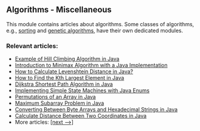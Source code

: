 ## Algorithms - Miscellaneous

This module contains articles about algorithms. Some classes of algorithms, e.g., [sorting](/../algorithms-sorting) and
[genetic algorithms](/../algorithms-genetic), have their own dedicated modules. 

### Relevant articles:

- [Example of Hill Climbing Algorithm in Java](https://www.baeldung.com/java-hill-climbing-algorithm)
- [Introduction to Minimax Algorithm with a Java Implementation](https://www.baeldung.com/java-minimax-algorithm)
- [How to Calculate Levenshtein Distance in Java?](https://www.baeldung.com/java-levenshtein-distance)
- [How to Find the Kth Largest Element in Java](https://www.baeldung.com/java-kth-largest-element)
- [Dijkstra Shortest Path Algorithm in Java](https://www.baeldung.com/java-dijkstra)
- [Implementing Simple State Machines with Java Enums](https://www.baeldung.com/java-enum-simple-state-machine)
- [Permutations of an Array in Java](https://www.baeldung.com/java-array-permutations)
- [Maximum Subarray Problem in Java](https://www.baeldung.com/java-maximum-subarray)
- [Converting Between Byte Arrays and Hexadecimal Strings in Java](https://www.baeldung.com/java-byte-arrays-hex-strings)
- [Calculate Distance Between Two Coordinates in Java](https://www.baeldung.com/java-find-distance-between-points)
- More articles: [[next -->]](/algorithms-miscellaneous-2)
